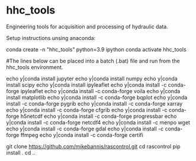 # hhc_tools
Engineering tools for acquisition and processing of hydraulic data.



Setup instructions unsing anaconda:

conda create -n "hhc_tools" python=3.9 ipython
conda activate hhc_tools

#The lines below can be placed into a batch (.bat) file and run from the hhc_tools environment.

echo y|conda install jupyter
echo y|conda install numpy
echo y|conda install scipy
echo y|conda install ipyleaflet
echo y|conda install -c conda-forge ipyleaflet
echo y|conda install -c conda-forge voila
echo y|conda install matplotlib
echo y|conda install -c conda-forge bqplot
echo y|conda install -c conda-forge pygrib
echo y|conda install -c conda-forge xarray
echo y|conda install -c conda-forge cfgrib
echo y|conda install -c conda-forge h5netcdf
echo y|conda install -c conda-forge progressbar
echo y|conda install -c conda-forge netcdf4
echo y|conda install -c menpo wget
echo y|conda install -c conda-forge gdal
echo y|conda install -c conda-forge ffmpeg
echo y|conda install -c conda-forge certifi

git clone https://github.com/mikebannis/rascontrol.git
cd rascontrol
pip install .
cd ..
